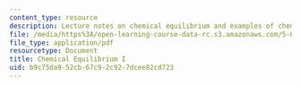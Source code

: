 ```yaml
---
content_type: resource
description: Lecture notes on chemical equilibrium and examples of chemical equilibria.
file: /media/https%3A/open-learning-course-data-rc.s3.amazonaws.com/5-62-physical-chemistry-ii-spring-2008/b9c75da952cb67c92c927dcee82cd723_16_562ln08.pdf
file_type: application/pdf
resourcetype: Document
title: Chemical Equilibrium I
uid: b9c75da9-52cb-67c9-2c92-7dcee82cd723
---
```

